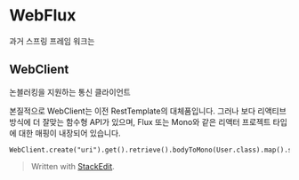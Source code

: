 # WebFlux

과거 스프링 프레임 워크는

## WebClient 

논블러킹을 지원하는 통신 클라이언트

본질적으로 WebClient는 이전 RestTemplate의 대체품입니다. 그러나 보다 리액티브 방식에 더 잘맞는 함수형 API가 있으며, Flux 또는 Mono와 같은 리액터 프로젝트 타입에 대한 매핑이 내장되어 있습니다. 
```
WebClient.create("uri").get().retrieve().bodyToMono(User.class).map().subscribe()
```





> Written with [StackEdit](https://stackedit.io/).
<!--stackedit_data:
eyJoaXN0b3J5IjpbNDg2OTg1MjkyLDk3NjE2ODIyOCwxNjY0NT
cxODQwLDE2MzQwMTc3OCwxMTM2MjM2MTg2LDg1MjEwMzM3LDE4
NjMxMDg3OTZdfQ==
-->